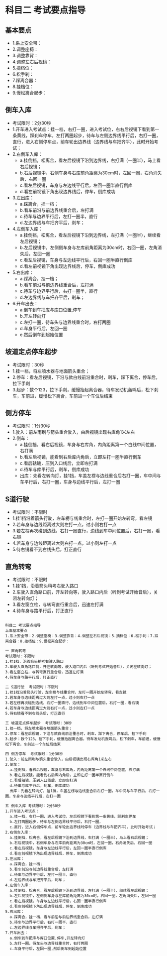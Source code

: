 # 科目二 考试要点指导

## 基本要点

- 1.系上安全带：
- 2.调整座椅：
- 3.调整靠背：
- 4.调整左右后视镜：
- 5.摘档位：
- 6.松手刹：
- 7.踩离合器：
- 8.挂档位：
- 9.慢松离合起步：

## 倒车入库

- 考试限时：2分30秒
- 1.开车进入考试点：挂一档，右打一圈，进入考试位，右右后视镜下看到第一条黄线，踩刹车停车，左打两圈起步，待车与左侧边界线平行后，右打一圈，直行，进入右侧停车点，前车轮出边界线（边界线与车把齐平），此时开始考试；
- 2.右倒车入库：
  - a.挂倒挡，松离合，看左后视镜下沿到边界线，右打满（一圈半），马上看右后视镜；
  - b.右后视镜中，右侧车身与右库前角距离为30cm时，左回一圈，右角消失后，右回一圈
  - c.看左后视镜，车身与左边线平行后，左回一圈半直行倒库
  - d.看左前视镜下角出现边界线后，停车，倒库成功
- 3.左出库：
  - a.踩离合，挂一档；
  - b.看车前沿与前边界线重合后，左打满
  - c.待车与边界平行后，左打一圈半，直行
  - d.左边界线与车把齐平后，刹车；
- 4.左倒车入库：
  - a.挂倒挡，松离合，看左后视镜下沿到边界线，左打满（一圈半），继续看左后视镜；
  - b.左后视镜中，左侧侧车身与左库前角距离为30cm时，右回一圈，左角消失后，左回一圈
  - c.看左后视镜，车身与左边线平行后，右回一圈半直行倒库
  - d.看左前视镜下角出现边界线后，停车，倒库成功
- 5.右出库：
  - a.踩离合，挂一档；
  - b.看车前沿与前边界线重合后，左打满
  - c.待车与边界平行后，右打一圈半，直行
  - d.左边界线与车把齐平后，刹车；
- 6.开车出去：
  - a.倒车到车把库与库口位置,停车
  - b.开左转向灯
  - c.左打一圈，待车头与边界线重合时，右打两圈
  - d.车身平行后，左回一圈
  - e.然后倒车到起始位置

## 坡道定点停车起步

- 考试限时：30秒
- 1.挂一档，将左喷水器与地面箭头重合；
- 2.停车：看左后视镜，下沿与款白线前沿重合时，刹车，踩下离合，停车后，拉下手刹
- 3.起步：数个123，拉下手刹，缓慢抬起离合器，待车发动机轰鸣后，松下刹车，车前进，缓慢松下离合，车前进一个车位后结束

## 侧方停车

- 考试限时：1分30秒
- 1.驶入：前左雨刷与箭头重合驶入，由后视镜出现右库角1米左右
- 2.倒车：
  - a.挂倒挡，看右后视镜，车身与右库角，内角距离第一个白线中间位置，右打满
  - b.看左后视镜，能看到右后库内角后，立即左打一圈半直行倒车
  - c.看后轱辘，压到入口线后，立即左打满
  - d.待车与库平行后，刹车，倒库成功
  - 出库：先看左转向灯，挂1挡，车盖左楞与边线重合后右打一圈，车中间与车平行后，右打一圈，车身与边线平行后，左打一圈

## S道行驶

- 考试限时：不限时
- 1.挂1挡沿着箭头行驶，左车楞与线重合时，左打一圈开始左转弯，看左镜
- 2.若车身与边线距离过大则左打一点，过小则右打一点
- 3.若左楞再次碰到边线，右打一圈直行，边线到车中间位置后，右打一圈，看右镜
- 4.若车身与边线距离过大则右打一点，过小则左打一点
- 5.待右镜看不到右线头后，打正直行

## 直角转弯

- 考试限时：不限时
- 1.挂1挡，沿着箭头稍考右驶入路口
- 2.车驶入直角路口前，开左转向等，驶入路口内后（听到考试开始音后），关闭左转向灯；
- 3.看左窗立柱，与转弯直行重合后，迅速左打满
- 4.待车身与路平行后，打正直行

```TXT

科目二 考试要点指导
上车基本要点
1.系上安全带：2.调整座椅：3.调整靠背：4.调整左右后视镜：5.摘档位：6.松手刹：7.踩离合器：8.挂档位：9.慢松离合起步：

一 直角转弯
考试限时：不限时
1.挂1挡，沿着箭头稍考右驶入路口
2.车驶入直角路口前，开左转向等，驶入路口内后（听到考试开始音后），关闭左转向灯；
3.看左窗立柱，与转弯直行重合后，迅速左打满
4.待车身与路平行后，打正直行

二 S道行驶  考试限时：不限时
1.挂1挡沿着箭头行驶，左车楞与线重合时，左打一圈开始左转弯，看左镜
2.若车身与边线距离过大则左打一点，过小则右打一点
3.若左楞再次碰到边线，右打一圈直行，边线到车中间位置后，右打一圈，看右镜
4.若车身与边线距离过大则右打一点，过小则左打一点
5.待右镜看不到右线头后，打正直行

三 坡道定点停车起步  考试限时：30秒
1.挂一档，将左喷水器与地面箭头重合；
2.停车：看左后视镜，下沿与款白线前沿重合时，刹车，踩下离合，停车后，拉下手刹
3.起步：数个123，拉下手刹，缓慢抬起离合器，待车发动机轰鸣后，松下刹车，车前进，缓慢松下离合，车前进一个车位后结束

四 侧方停车  考试限时：1分30秒
1.驶入：前左雨刷与箭头重合驶入，由后视镜出现右库角1米左右
2.倒车：
  a.挂倒挡，看右后视镜，车身与右库角，内角距离第一个白线中间位置，右打满
  b.看左后视镜，能看到右后库内角后，立即左打一圈半直行倒车
  c.看后轱辘，压到入口线后，立即左打满
  d.待车与库平行后，刹车，倒库成功
  出库：先看左转向灯，挂1挡，车盖左楞与边线重合后右打一圈，车中间与车平行后，右打一圈，车身与边线平行后，左打一圈

五 倒车入库 考试限时：2分30秒
1.开车进入考试点：
  a.挂一档，右打一圈，进入考试位，左后视镜下看到第一条黄线，踩刹车停车
  b.左打两圈起步，待车与左侧边界线平行后，右打一圈，
  c.直行，进入右侧停车点，前车轮出边界线时停车（边界线与车把齐平），此时开始考试；
2.右倒车入库：
  a.挂倒挡，松离合，看左后视镜下沿到边界线，右打满（一圈半），马上看右后视镜；
  b.右后视镜中，右侧车身与右库前角距离为30cm时，左回一圈，右角消失后，右回一圈
  c.看左后视镜，车身与左边线平行后，左回一圈半直行倒库
  d.看左前视镜下角出现边界线后，停车，倒库成功
3.左出库：
  a.踩离合，挂一档；
  b.看车前沿与前边界线重合后，左打满
  c.待车与边界平行后，左打一圈半，直行
  d.左边界线与车把齐平后，刹车；
4.左倒车入库：
  a.挂倒挡，松离合，看左后视镜下沿到边界线，左打满（一圈半），继续看左后视镜；
  b.左后视镜中，左侧侧车身与左库前角距离为30cm时，右回一圈，左角消失后，左回一圈
  c.看左后视镜，车身与左边线平行后，右回一圈半直行倒库
  d.看左前视镜下角出现边界线后，停车，倒库成功
5.右出库：
  a.踩离合，挂一档，看车前沿与前边界线重合后，左打满
  b.待车与边界平行后，右打一圈半，直行
  c.左边界线与车把齐平后，刹车；
7.开车出去：
  a.倒车到车把库与库口位置,停车,开左转向灯
  b.左打一圈，待车头与边界线重合时，右打两圈
  c.车身平行后，左回一圈,然后倒车到起始位置

```
